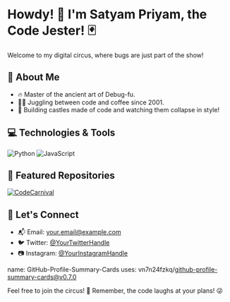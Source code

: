 # Howdy! 👋 I'm Satyam Priyam, the Code Jester! 🃏

Welcome to my digital circus, where bugs are just part of the show!

## 🚀 About Me

- 🔥 Master of the ancient art of Debug-fu.
- 🤹‍♂️ Juggling between code and coffee since 2001.
- 🚧 Building castles made of code and watching them collapse in style!

## 💻 Technologies & Tools

![Python](https://img.shields.io/badge/-Python-3776AB?style=flat&logo=python&logoColor=white)
![JavaScript](https://img.shields.io/badge/-JavaScript-F7DF1E?style=flat&logo=javascript&logoColor=black)
<!-- Add more badges for your favorite languages and tools -->

## 🌟 Featured Repositories

[![CodeCarnival](https://github-readme-stats.vercel.app/api/pin/?username=YourUsername&repo=CodeCarnival&theme=radical)](https://github.com/YourUsername/CodeCarnival)
<!-- Add links and images for your featured repositories -->

## 🎤 Let's Connect

- 📬 Email: your.email@example.com
- 🐦 Twitter: [@YourTwitterHandle](https://twitter.com/YourTwitterHandle)
- 📷 Instagram: [@YourInstagramHandle](https://www.instagram.com/YourInstagramHandle)

 name: GitHub-Profile-Summary-Cards
uses: vn7n24fzkq/github-profile-summary-cards@v0.7.0
            
Feel free to join the circus! 🎪 Remember, the code laughs at your plans! 😜

